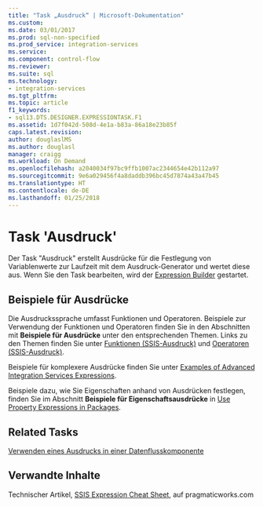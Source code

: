 ```yaml
---
title: "Task „Ausdruck“ | Microsoft-Dokumentation"
ms.custom: 
ms.date: 03/01/2017
ms.prod: sql-non-specified
ms.prod_service: integration-services
ms.service: 
ms.component: control-flow
ms.reviewer: 
ms.suite: sql
ms.technology:
- integration-services
ms.tgt_pltfrm: 
ms.topic: article
f1_keywords:
- sql13.DTS.DESIGNER.EXPRESSIONTASK.F1
ms.assetid: 1d7f042d-508d-4e1a-b83a-86a18e23b85f
caps.latest.revision: 
author: douglaslMS
ms.author: douglasl
manager: craigg
ms.workload: On Demand
ms.openlocfilehash: a2040034f97bc9ffb1007ac2344654e42b112a97
ms.sourcegitcommit: 9e6a029456f4a8daddb396bc45d7874a43a47b45
ms.translationtype: HT
ms.contentlocale: de-DE
ms.lasthandoff: 01/25/2018
---
```

# <a name="expression-task"></a>Task 'Ausdruck'
  Der Task "Ausdruck" erstellt Ausdrücke für die Festlegung von Variablenwerte zur Laufzeit mit dem Ausdruck-Generator und wertet diese aus. Wenn Sie den Task bearbeiten, wird der [Expression Builder](../../integration-services/expressions/expression-builder.md) gestartet.  
  
## <a name="expression-examples"></a>Beispiele für Ausdrücke  
 Die Ausdruckssprache umfasst Funktionen und Operatoren. Beispiele zur Verwendung der Funktionen und Operatoren finden Sie in den Abschnitten mit **Beispiele für Ausdrücke** unter den entsprechenden Themen. Links zu den Themen finden Sie unter [Funktionen &#40;SSIS-Ausdruck&#41;](../../integration-services/expressions/functions-ssis-expression.md) und [Operatoren &#40;SSIS-Ausdruck&#41;](../../integration-services/expressions/operators-ssis-expression.md).  
  
 Beispiele für komplexere Ausdrücke finden Sie unter [Examples of Advanced Integration Services Expressions](../../integration-services/expressions/examples-of-advanced-integration-services-expressions.md).  
  
 Beispiele dazu, wie Sie Eigenschaften anhand von Ausdrücken festlegen, finden Sie im Abschnitt **Beispiele für Eigenschaftsausdrücke** in [Use Property Expressions in Packages](../../integration-services/expressions/use-property-expressions-in-packages.md).  
  
## <a name="related-tasks"></a>Related Tasks  
 [Verwenden eines Ausdrucks in einer Datenflusskomponente](http://msdn.microsoft.com/library/9181b998-d24a-41fb-bb3c-14eee34f910d)  
  
## <a name="related-content"></a>Verwandte Inhalte  
 Technischer Artikel, [SSIS Expression Cheat Sheet](http://go.microsoft.com/fwlink/?LinkId=746575), auf pragmaticworks.com  
  
  
